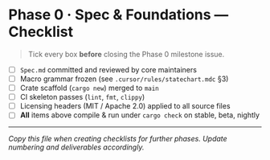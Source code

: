 # Phase 0 · Spec & Foundations — Checklist

> Tick every box **before** closing the Phase 0 milestone issue.

- [ ] `Spec.md` committed and reviewed by core maintainers
- [ ] Macro grammar frozen (see `.cursor/rules/statechart.mdc` §3)
- [ ] Crate scaffold (`cargo new`) merged to `main`
- [ ] CI skeleton passes (`lint`, `fmt`, `clippy`)
- [ ] Licensing headers (MIT / Apache 2.0) applied to all source files
- [ ] **All** items above compile & run under `cargo check` on stable, beta, nightly

---

_Copy this file when creating checklists for further phases.  Update numbering and deliverables accordingly._ 